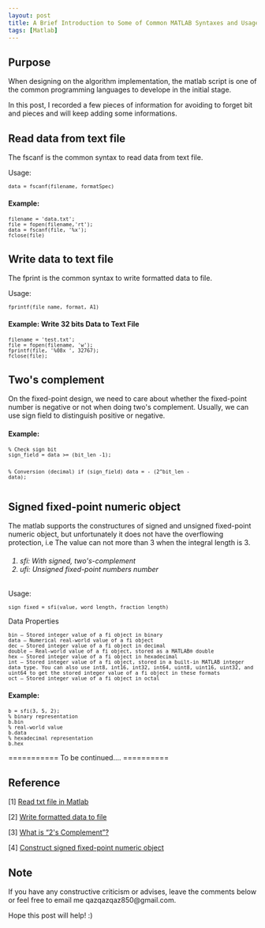 ```yaml
---
layout: post
title: A Brief Introduction to Some of Common MATLAB Syntaxes and Usages
tags: [Matlab]
---
```


## Purpose
   When designing on the algorithm implementation, the matlab script is one of the common programming languages to develope in the initial stage.

   In this post, I recorded a few pieces of information for avoiding to forget bit and pieces and will keep adding some informations.

## Read data from text file
   The fscanf is the common syntax to read data from text file.

   Usage:
<div class="language-shell highlighter-rouge"><pre class="highlight" style="font-size:12px"><code class="hljs ruby"><span class="nb">data = fscanf(filename, formatSpec)
</span></code></pre></div>

#### Example: 

<div class="language-shell highlighter-rouge"><pre class="highlight" style="font-size:12px"><code class="hljs ruby"><span class="nb">filename = 'data.txt';
file = fopen(filename,'rt');
data = fscanf(file, '%x');
fclose(file)</span></code></pre></div>

## Write data to text file
   The fprint is the common syntax to write formatted data to file.

   Usage:
<div class="language-shell highlighter-rouge"><pre class="highlight" style="font-size:12px"><code class="hljs ruby"><span class="nb">fprintf(file_name, format, A1)
</span></code></pre></div>

#### Example: Write 32 bits Data to Text File

<div class="language-shell highlighter-rouge"><pre class="highlight" style="font-size:12px"><code class="hljs ruby"><span class="nb">filename = 'test.txt';
file = fopen(filename, 'w');
fprintf(file, '%08x ', 32767);
fclose(file);</span></code></pre></div>

## Two's complement
   On the fixed-point design, we need to care about whether the fixed-point number is negative or not when doing two's complement. Usually, we can use sign field to distinguish positive or negative.

#### Example:
<div class="language-shell highlighter-rouge"><pre class="highlight" style="font-size:12px"><code class="hljs ruby"><span class="nb">% Check sign bit
sign_field = data >= (bit_len -1);

% Conversion (decimal)
if (sign_field)
  data = - (2^bit_len - data);</span></code></pre></div>

## Signed fixed-point numeric object
The matlab supports the constructures of signed and unsigned fixed-point numeric object, but unfortunately it does not have the overflowing protection, i.e The value can not more than 3 when the integral length is 3.

<h6><ol>
    <li>sfi: With signed, two's-complement </li>  
    <li>ufi: Unsigned fixed-point numbers number</li>
</ol></h6>

Usage:
<div class="language-shell highlighter-rouge"><pre class="highlight" style="font-size:12px"><code class="hljs ruby"><span class="nb">sign_fixed = sfi(value, word length, fraction length)</span></code></pre></div>

Data Properties
<div class="language-shell highlighter-rouge"><pre class="highlight" style="font-size:12px"><code class="hljs ruby"><span class="nb">bin — Stored integer value of a fi object in binary
data — Numerical real-world value of a fi object
dec — Stored integer value of a fi object in decimal
double — Real-world value of a fi object, stored as a MATLAB® double
hex — Stored integer value of a fi object in hexadecimal
int — Stored integer value of a fi object, stored in a built-in MATLAB integer data type. You can also use int8, int16, int32, int64, uint8, uint16, uint32, and uint64 to get the stored integer value of a fi object in these formats
oct — Stored integer value of a fi object in octal</span></code></pre></div>

#### Example:
<div class="language-shell highlighter-rouge"><pre class="highlight" style="font-size:12px"><code class="hljs ruby"><span class="nb">b = sfi(3, 5, 2);
% binary representation
b.bin
% real-world value
b.data
% hexadecimal representation
b.hex
</span></code></pre></div>

=========== To be continued.... ==========

## Reference
[1] [Read txt file in Matlab](https://stackoverflow.com/questions/9195716/read-txt-file-in-matlab)

[2] [Write formatted data to file](http://www.thphys.nuim.ie/CompPhysics/matlab/help/techdoc/ref/fprintf.html)

[3] [What is “2's Complement”?](https://stackoverflow.com/questions/1049722/what-is-2s-complement)

[4] [Construct signed fixed-point numeric object](https://www.mathworks.com/help/fixedpoint/ref/sfi.html)

## Note
<p>If you have any constructive criticism or advises, leave the comments below or feel free to email me qazqazqaz850@gmail.com.

Hope this post will help! :)
</p>
